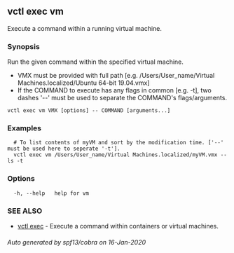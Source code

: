 ## vctl exec vm

Execute a command within a running virtual machine.

### Synopsis

Run the given command within the specified virtual machine.
* VMX must be provided with full path [e.g. /Users/User_name/Virtual Machines.localized/Ubuntu 64-bit 19.04.vmx]
* If the COMMAND to execute has any flags in common [e.g. -t], two dashes '--' must be used to separate the COMMAND's flags/arguments.

```
vctl exec vm VMX [options] -- COMMAND [arguments...]
```

### Examples

```
  # To list contents of myVM and sort by the modification time. ['--' must be used here to seperate '-t'].
  vctl exec vm /Users/User_name/Virtual Machines.localized/myVM.vmx -- ls -t
```

### Options

```
  -h, --help   help for vm
```

### SEE ALSO

* [vctl exec](vctl_exec.md)	 - Execute a command within containers or virtual machines.

###### Auto generated by spf13/cobra on 16-Jan-2020
